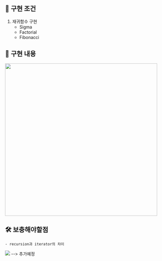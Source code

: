 ## 📌 구현 조건
1. 재귀함수 구현
    - Sigma
    - Factorial
    - Fibonacci

## 📝 구현 내용

<img src="https://user-images.githubusercontent.com/68840566/187462366-12b88ccf-b77b-41ac-9b20-f492222cddae.png"  width="500"/>

## 🛠 보충해야할점
    - recursion과 iterator의 차이
    
<a href="https://velog.io/@yerin6860"><img src="https://img.shields.io/badge/Velog-3DDC84?style=flat-square&logo=Blogger&logoColor=white"/></a> --> 추가예정
